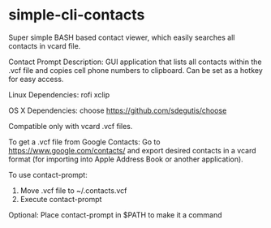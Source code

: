 # simple-cli-contacts
Super simple BASH based contact viewer, which easily searches all contacts in vcard file. 

Contact Prompt Description:
GUI application that lists all contacts within the .vcf file and copies cell phone numbers to clipboard. Can be set as a hotkey for easy access.

Linux Dependencies:
rofi
xclip

OS X Dependencies:
choose https://github.com/sdegutis/choose

Compatible only with vcard .vcf files. 


To get a .vcf file from Google Contacts:
Go to https://www.google.com/contacts/ and export desired contacts in a vcard format (for importing into Apple Address Book or another application).

To use contact-prompt:
1. Move .vcf file to ~/.contacts.vcf
2. Execute contact-prompt

Optional: 
Place contact-prompt in $PATH to make it a command
